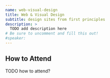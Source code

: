 ```yaml
---
name: web-visual-design
title: Web & Visual Design
subtitle: design sites from first principles
description: >
  TODO add description here
# Be sure to uncomment and fill this out!
#speaker:
---
```



## How to Attend

TODO how to attend?
